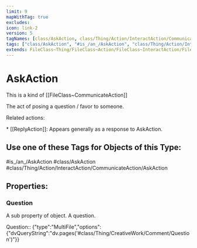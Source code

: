 ```yaml
---
limit: 9
mapWithTag: true
excludes:
icon: link-2
version: 5
tagNames: [class/AskAction, class/Thing/Action/InteractAction/CommunicateAction/AskAction, schema-org/AskAction]
tags: ["class/AskAction", "#is_/an_/AskAction", "class/Thing/Action/InteractAction/CommunicateAction/AskAction"]
extends: FileClass~Thing/FileClass~Action/FileClass~InteractAction/FileClass~CommunicateAction
---
```


# AskAction
This is a kind of [[FileClass~CommunicateAction]]

The act of posing a question / favor to someone.

Related actions:

\* [[ReplyAction]]: Appears generally as a response to AskAction.


## Use one of these Tags for Objects of this Type:

#is_/an_/AskAction
#class/AskAction
#class/Thing/Action/InteractAction/CommunicateAction/AskAction

## Properties:

### Question
A sub property of object. A question.

Question:: {"type":"MultiFile","options":{"dvQueryString":"dv.pages('#class/Thing/CreativeWork/Comment/Question')"}}


